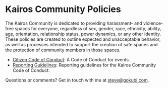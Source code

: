 Kairos Community Policies 
========

The Kairos Community is dedicated to providing harassment- and violence-free spaces for everyone, regardless of sex, gender, race, ethnicity, ability, age, orientation, relationship status, power dynamics, or any other identity. These policies are created to outline expected and unacceptable behavior, as well as processes intended to support the creation of safe spaces and the protection of community members in those spaces.

* [Citizen Code of Conduct](citizen_code_of_conduct.md): A Code of Conduct for events.
* [Reporting Guidelines](reporting_guidelines.md): Reporting guidelines for the Kairos Community Code of Conduct.

Questions or comments? Get in touch with me at steve@gokubi.com.
